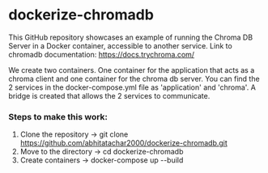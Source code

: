 # dockerize-chromadb
This GitHub repository showcases an example of running the Chroma DB Server in a Docker container, accessible to another service. Link to chromadb documentation: https://docs.trychroma.com/

We create two containers. One container for the application that acts as a chroma client and one container for the chroma db server. You can find the 2 services in the docker-compose.yml file as 'application' and 'chroma'. A bridge is created that allows the 2 services to communicate.

### Steps to make this work:
1. Clone the repository -> git clone https://github.com/abhitatachar2000/dockerize-chromadb.git
2. Move to the directory -> cd dockerize-chromadb
3. Create containers -> docker-compose up --build

